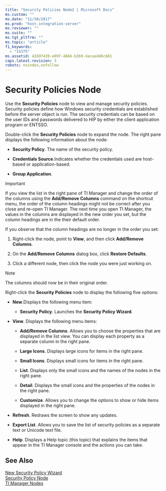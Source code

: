 ```yaml
---
title: "Security Policies Node2 | Microsoft Docs"
ms.custom: ""
ms.date: "11/30/2017"
ms.prod: "host-integration-server"
ms.reviewer: ""
ms.suite: ""
ms.tgt_pltfrm: ""
ms.topic: "article"
f1_keywords: 
  - "15375"
ms.assetid: 42697439-e897-4884-b3b9-4acaad46c681
caps.latest.revision: 3
robots: noindex,nofollow
---
```

# Security Policies Node
Use the **Security Policies** node to view and manage security policies. Security policies define how Windows security credentials are established before the server object is run. The security credentials can be based on the user IDs and passwords delivered to HIP by either the client application program or ENTSSO.  
  
 Double-click the **Security Policies** node to expand the node. The right pane displays the following information about the node:  
  
-   **Security Policy**. The name of the security policy.  
  
-   **Credentials Source**.Indicates whether the credentials used are host-based or application-based.  
  
-   **Group Application**.  
  
> [!IMPORTANT]
>  If you view the list in the right pane of TI Manager and change the order of the columns using the **Add/Remove Columns** command on the shortcut menu, the order of the column headings might not be correct after you close and re-open TI Manager. The next time you open TI Manager, the values in the columns are displayed in the new order you set, but the column headings are in the their default order.  
  
 If you observe that the column headings are no longer in the order you set:  
  
1.  Right-click the node, point to **View**, and then click **Add/Remove Columns**.  
  
2.  On the **Add/Remove Columns** dialog box, click **Restore Defaults**.  
  
3.  Click a different node, then click the node you were just working on.  
  
> [!NOTE]
>  The columns should now be in their original order.  
  
 Right-click the **Security Policies** node to display the following five options:  
  
-   **New**.Displays the following menu item:  
  
    -   **Security Policy**. Launches the **Security Policy Wizard**.  
  
-   **View**. Displays the following menu items:  
  
    -   **Add/Remove Columns**. Allows you to choose the properties that are displayed in the list view. You can display each property as a separate column in the right pane.  
  
    -   **Large Icons**. Displays large icons for items in the right pane.  
  
    -   **Small Icons**. Displays small icons for items in the right pane.  
  
    -   **List**. Displays only the small icons and the names of the nodes in the right pane.  
  
    -   **Detail**. Displays the small icons and the properties of the nodes in the right pane.  
  
    -   **Customize**. Allows you to change the options to show or hide items displayed in the right pane.  
  
-   **Refresh**. Redraws the screen to show any updates.  
  
-   **Export List**. Allows you to save the list of security policies as a separate text or Unicode text file.  
  
-   **Help**. Displays a Help topic (this topic) that explains the items that appear in the TI Manager console and the actions you can take.  
  
## See Also  
 [New Security Policy Wizard](../core/new-security-policy-wizard2.md)   
 [Security Policy Node](../core/security-policy-node1.md)   
 [TI Manager Nodes](../core/ti-manager-nodes2.md)